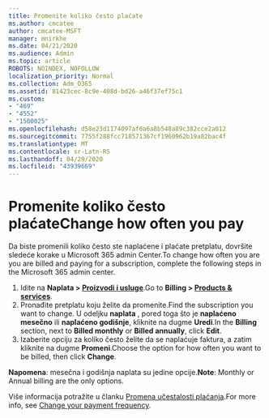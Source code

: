 ```yaml
---
title: Promenite koliko često plaćate
ms.author: cmcatee
author: cmcatee-MSFT
manager: mnirkhe
ms.date: 04/21/2020
ms.audience: Admin
ms.topic: article
ROBOTS: NOINDEX, NOFOLLOW
localization_priority: Normal
ms.collection: Adm_O365
ms.assetid: 81423cec-8c9e-408d-bd26-a46f37ef75c1
ms.custom:
- "469"
- "4552"
- "1500025"
ms.openlocfilehash: d58e23d1174097af6a6a8b548a89c382cce2a012
ms.sourcegitcommit: 7755f288fcc718571367cf1960962b19a82bac4f
ms.translationtype: MT
ms.contentlocale: sr-Latn-RS
ms.lasthandoff: 04/29/2020
ms.locfileid: "43939669"
---
```

# <a name="change-how-often-you-pay"></a><span data-ttu-id="ca3f6-102">Promenite koliko često plaćate</span><span class="sxs-lookup"><span data-stu-id="ca3f6-102">Change how often you pay</span></span>

<span data-ttu-id="ca3f6-103">Da biste promenili koliko često ste naplaćene i plaćate pretplatu, dovršite sledeće korake u Microsoft 365 admin Center.</span><span class="sxs-lookup"><span data-stu-id="ca3f6-103">To change how often you are you are billed and paying for a subscription, complete the following steps in the Microsoft 365 admin center.</span></span> 
1. <span data-ttu-id="ca3f6-104">Idite na **Naplata > [Proizvodi i usluge](https://go.microsoft.com/fwlink/p/?linkid=842054)**.</span><span class="sxs-lookup"><span data-stu-id="ca3f6-104">Go to **Billing > [Products & services](https://go.microsoft.com/fwlink/p/?linkid=842054)**.</span></span>
2. <span data-ttu-id="ca3f6-105">Pronađite pretplatu koju želite da promenite.</span><span class="sxs-lookup"><span data-stu-id="ca3f6-105">Find the subscription you want to change.</span></span> <span data-ttu-id="ca3f6-106">U odeljku **naplata** , pored toga što je **naplaćeno mesečno** ili **naplaćeno godišnje**, kliknite na dugme **Uredi**.</span><span class="sxs-lookup"><span data-stu-id="ca3f6-106">In the **Billing** section, next to **Billed monthly** or **Billed annually**, click **Edit**.</span></span> 
3. <span data-ttu-id="ca3f6-107">Izaberite opciju za koliko često želite da se naplaćuje faktura, a zatim kliknite na dugme **Promeni**.</span><span class="sxs-lookup"><span data-stu-id="ca3f6-107">Choose the option for how often you want to be billed, then click **Change**.</span></span>

<span data-ttu-id="ca3f6-108">**Napomena**: mesečna i godišnja naplata su jedine opcije.</span><span class="sxs-lookup"><span data-stu-id="ca3f6-108">**Note**: Monthly or Annual billing are the only options.</span></span>

<span data-ttu-id="ca3f6-109">Više informacija potražite u članku [Promena učestalosti plaćanja](https://docs.microsoft.com/microsoft-365/commerce/billing-and-payments/change-payment-frequency?view=o365-worldwide).</span><span class="sxs-lookup"><span data-stu-id="ca3f6-109">For more info, see [Change your payment frequency](https://docs.microsoft.com/microsoft-365/commerce/billing-and-payments/change-payment-frequency?view=o365-worldwide).</span></span>
